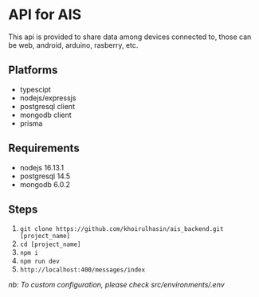 # API for AIS

This api is provided to share data among devices connected to, those can be web, android, arduino, rasberry, etc.

## Platforms

- typescipt
- nodejs/expressjs
- postgresql client
- mongodb client
- prisma

## Requirements

- nodejs 16.13.1
- postgresql 14.5
- mongodb 6.0.2

## Steps

1. `git clone https://github.com/khoirulhasin/ais_backend.git [project_name]`
2. `cd [project_name]`
3. `npm i`
4. `npm run dev`
5. `http://localhost:400/messages/index`

*nb: To custom configuration, please check src/environments/.env*
